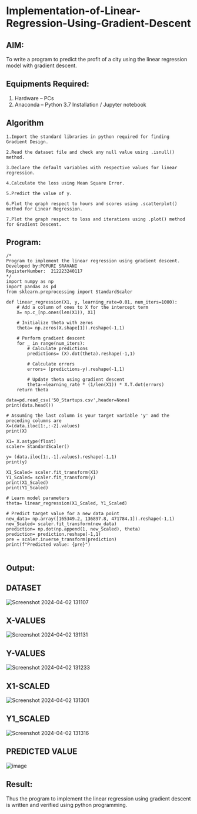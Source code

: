 # Implementation-of-Linear-Regression-Using-Gradient-Descent

## AIM:
To write a program to predict the profit of a city using the linear regression model with gradient descent.

## Equipments Required:
1. Hardware – PCs
2. Anaconda – Python 3.7 Installation / Jupyter notebook

## Algorithm
```
1.Import the standard libraries in python required for finding Gradient Design.

2.Read the dataset file and check any null value using .isnull() method.

3.Declare the default variables with respective values for linear regression.

4.Calculate the loss using Mean Square Error.

5.Predict the value of y.

6.Plot the graph respect to hours and scores using .scatterplot() method for Linear Regression.

7.Plot the graph respect to loss and iterations using .plot() method for Gradient Descent.
```


## Program:
```
/*
Program to implement the linear regression using gradient descent.
Developed by:POPURI SRAVANI 
RegisterNumber:  212223240117
*/
import numpy as np
import pandas as pd
from sklearn.preprocessing import StandardScaler

def linear_regression(X1, y, learning_rate=0.01, num_iters=1000):
    # Add a column of ones to X for the intercept term
    X= np.c_[np.ones(len(X1)), X1]
    
    # Initialize theta with zeros
    theta= np.zeros(X.shape[1]).reshape(-1,1)
    
    # Perform gradient descent
    for _ in range(num_iters):
        # Calculate predictions
        predictions= (X).dot(theta).reshape(-1,1)
        
        # Calculate errors
        errors= (predictions-y).reshape(-1,1)
        
        # Update theta using gradient descent
        theta-=learning_rate * (1/len(X1)) * X.T.dot(errors)
    return theta

data=pd.read_csv('50_Startups.csv',header=None)
print(data.head())

# Assuming the last column is your target variable 'y' and the preceding columns are
X=(data.iloc[1:,:-2].values)
print(X)

X1= X.astype(float)
scaler= StandardScaler()

y= (data.iloc[1:,-1].values).reshape(-1,1)
print(y)

X1_Scaled= scaler.fit_transform(X1)
Y1_Scaled= scaler.fit_transform(y)
print(X1_Scaled)
print(Y1_Scaled)

# Learn model parameters
theta= linear_regression(X1_Scaled, Y1_Scaled)

# Predict target value for a new data point
new_data= np.array([165349.2, 136897.8, 471784.1]).reshape(-1,1)
new_Scaled= scaler.fit_transform(new_data)
prediction= np.dot(np.append(1, new_Scaled), theta)
prediction= prediction.reshape(-1,1)
pre = scaler.inverse_transform(prediction)
print(f"Predicted value: {pre}")


```

## Output:
## DATASET
![Screenshot 2024-04-02 131107](https://github.com/sravanipopuri2006/Implementation-of-Linear-Regression-Using-Gradient-Descent/assets/139778301/3c47ad9d-e665-4d38-a4d5-4defa8693c96)
## X-VALUES
![Screenshot 2024-04-02 131131](https://github.com/sravanipopuri2006/Implementation-of-Linear-Regression-Using-Gradient-Descent/assets/139778301/37cfa532-f81b-4366-bfd0-7bcf36a0ffd1)
## Y-VALUES
![Screenshot 2024-04-02 131233](https://github.com/sravanipopuri2006/Implementation-of-Linear-Regression-Using-Gradient-Descent/assets/139778301/42061908-99f6-4a8f-8563-08250a2d3005)
## X1-SCALED
![Screenshot 2024-04-02 131301](https://github.com/sravanipopuri2006/Implementation-of-Linear-Regression-Using-Gradient-Descent/assets/139778301/9e6ef5f6-c139-422f-8c86-99d97d92a0e2)
## Y1_SCALED
![Screenshot 2024-04-02 131316](https://github.com/sravanipopuri2006/Implementation-of-Linear-Regression-Using-Gradient-Descent/assets/139778301/2ea3a67b-de8e-48fc-b2db-9dfcebc10693)
## PREDICTED VALUE
![image](https://github.com/sravanipopuri2006/Implementation-of-Linear-Regression-Using-Gradient-Descent/assets/139778301/7a2fe047-1fc1-4ce1-b451-b49dbc6d724e)








## Result:
Thus the program to implement the linear regression using gradient descent is written and verified using python programming.
